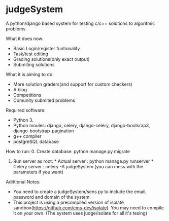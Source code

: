 # judgeSystem
A python/django based system for testing c/c++ solutions to algoritmic problems

What it does now:
  * Basic Login/register funtionality
  * Task/test editing
  * Grading solutions(only exact output)
  * Submiting solutions

What it is aiming to do:
  * More solution graders(and support for custom checkers)
  * A blog
  * Competitions
  * Comunity submited problems

Required software:
  * Python 3.
  * Python moules: django, celery, django-celery, django-bootsrap3, django-bootstrap-pagination
  * g++ compiler
  * postgreSQL database

How to run:
  0. Create database: python manage.py migrate
  1. Run server as root:
    * Actual server : python manage.py runserver
    * Celery server : celery -A judgeSystem 
      (you can mess with the parameters if you want) 

Adittional Notes:
  * You need to create a judgeSystem/sens.py to include the email, password and domain of the system.
  * This project is using a precompiled version of isolate sandbox(https://github.com/cms-dev/isolate). You may need
    to compile it on your own. (The system uses judge/isolate for all it's tesing)
